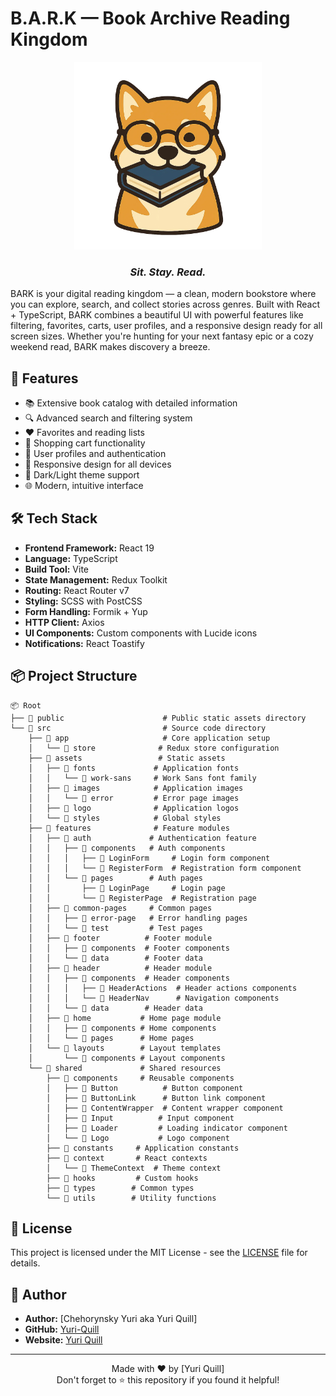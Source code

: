# B.A.R.K — Book Archive Reading Kingdom

<div align="center">
  <img src="src/assets/logo/logo-large.png" alt="BARK Logo" width="300"/>

### _Sit. Stay. Read._

</div>

BARK is your digital reading kingdom — a clean, modern bookstore where you can explore, search, and collect stories across genres. Built with React + TypeScript, BARK combines a beautiful UI with powerful features like filtering, favorites, carts, user profiles, and a responsive design ready for all screen sizes. Whether you're hunting for your next fantasy epic or a cozy weekend read, BARK makes discovery a breeze.

## 🚀 Features

-  📚 Extensive book catalog with detailed information
-  🔍 Advanced search and filtering system
-  ❤️ Favorites and reading lists
-  🛒 Shopping cart functionality
-  👤 User profiles and authentication
-  📱 Responsive design for all devices
-  🌙 Dark/Light theme support
-  🌐 Modern, intuitive interface

## 🛠️ Tech Stack

-  **Frontend Framework:** React 19
-  **Language:** TypeScript
-  **Build Tool:** Vite
-  **State Management:** Redux Toolkit
-  **Routing:** React Router v7
-  **Styling:** SCSS with PostCSS
-  **Form Handling:** Formik + Yup
-  **HTTP Client:** Axios
-  **UI Components:** Custom components with Lucide icons
-  **Notifications:** React Toastify

## 📦 Project Structure

```
📦 Root
├── 📂 public                      # Public static assets directory
└── 📂 src                         # Source code directory
    ├── 📂 app                     # Core application setup
    │   └── 📂 store              # Redux store configuration
    ├── 📂 assets                 # Static assets
    │   ├── 📂 fonts             # Application fonts
    │   │   └── 📂 work-sans     # Work Sans font family
    │   ├── 📂 images            # Application images
    │   │   └── 📂 error         # Error page images
    │   ├── 📂 logo              # Application logos
    │   └── 📂 styles            # Global styles
    ├── 📂 features              # Feature modules
    │   ├── 📂 auth             # Authentication feature
    │   │   ├── 📂 components   # Auth components
    │   │   │   ├── 📂 LoginForm     # Login form component
    │   │   │   └── 📂 RegisterForm  # Registration form component
    │   │   └── 📂 pages        # Auth pages
    │   │       ├── 📂 LoginPage     # Login page
    │   │       └── 📂 RegisterPage  # Registration page
    │   ├── 📂 common-pages     # Common pages
    │   │   ├── 📂 error-page   # Error handling pages
    │   │   └── 📂 test         # Test pages
    │   ├── 📂 footer          # Footer module
    │   │   ├── 📂 components  # Footer components
    │   │   └── 📂 data        # Footer data
    │   ├── 📂 header          # Header module
    │   │   ├── 📂 components  # Header components
    │   │   │   ├── 📂 HeaderActions  # Header actions components
    │   │   │   └── 📂 HeaderNav      # Navigation components
    │   │   └── 📂 data        # Header data
    │   ├── 📂 home           # Home page module
    │   │   ├── 📂 components # Home components
    │   │   └── 📂 pages      # Home pages
    │   └── 📂 layouts        # Layout templates
    │       └── 📂 components # Layout components
    └── 📂 shared             # Shared resources
        ├── 📂 components     # Reusable components
        │   ├── 📂 Button          # Button component
        │   ├── 📂 ButtonLink      # Button link component
        │   ├── 📂 ContentWrapper  # Content wrapper component
        │   ├── 📂 Input          # Input component
        │   ├── 📂 Loader         # Loading indicator component
        │   └── 📂 Logo           # Logo component
        ├── 📂 constants     # Application constants
        ├── 📂 context       # React contexts
        │   └── 📂 ThemeContext  # Theme context
        ├── 📂 hooks         # Custom hooks
        ├── 📂 types        # Common types
        └── 📂 utils        # Utility functions
```

## 📄 License

This project is licensed under the MIT License - see the [LICENSE](LICENSE) file for details.

## 👤 Author

-  **Author:** [Chehorynsky Yuri aka Yuri Quill]
-  **GitHub:** [Yuri-Quill](https://github.com/Yuri-Quill)
-  **Website:** [Yuri Quill](https://www.linkedin.com/in/yuri-quill-ab125635a/)

---

<div align="center">
  Made with ❤️ by [Yuri Quill]<br>
  Don't forget to ⭐ this repository if you found it helpful!
</div>
